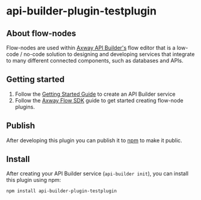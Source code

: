 # api-builder-plugin-testplugin

## About flow-nodes

Flow-nodes are used within [Axway API Builder's](https://www.axway.com/en/datasheet/axway-api-builder)
flow editor that is a low-code / no-code solution to designing and developing services
that integrate to many different connected components, such as databases and APIs.

## Getting started

1. Follow the [Getting Started Guide](https://docs.axway.com/bundle/API_Builder_4x_allOS_en/page/api_builder_getting_started_guide.html) to create an API Builder service
1. Follow the [Axway Flow SDK](https://docs.axway.com/bundle/API_Builder_4x_allOS_en/page/axway_flow_sdk.html) guide to get started creating flow-node plugins.

## Publish

After developing this plugin you can publish it to [npm](https://www.npmjs.com) to make it public.

## Install

After creating your API Builder service (`api-builder init`), you can install this plugin using npm:

```
npm install api-builder-plugin-testplugin
```
